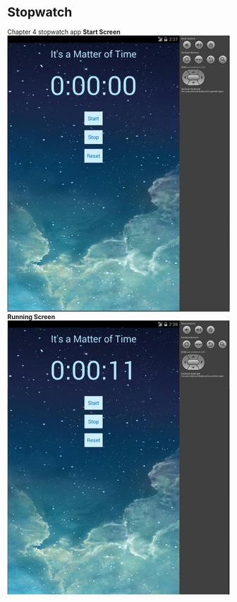 # Stopwatch
Chapter 4 stopwatch app
<b>Start Screen</b>
![Alt text](https://github.com/TRO-draws/Stopwatch/blob/master/screenshot/static.PNG )
<b>Running Screen</b>
![Alt text](https://github.com/TRO-draws/Stopwatch/blob/master/screenshot/running.PNG)

